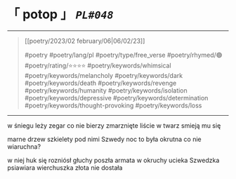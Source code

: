 # &#12300; potop &#12301; *`PL#048`*

---

> [[poetry/2023/02 february/06|06/02/23]]
> 
> #poetry 
> #poetry/lang/pl 
> #poetry/type/free_verse 
> #poetry/rhymed/🟢 
> #poetry/rating/⭐⭐⭐⭐ 
> #poetry/keywords/whimsical #poetry/keywords/melancholy #poetry/keywords/dark #poetry/keywords/death #poetry/keywords/revenge #poetry/keywords/humanity #poetry/keywords/isolation #poetry/keywords/depressive #poetry/keywords/determination #poetry/keywords/thought-provoking #poetry/keywords/loss 

---

w śniegu leży
zegar co nie bierzy
zmarznięte liście
w twarz smieją mu się

marne drzew szkielety
pod nimi Szwedy
noc to była okrutna
co nie wiaruchna?

w niej huk się rozniósł głuchy
poszła armata w okruchy
ucieka Szwedzka psiawiara
wierchuszka złota nie dostała 